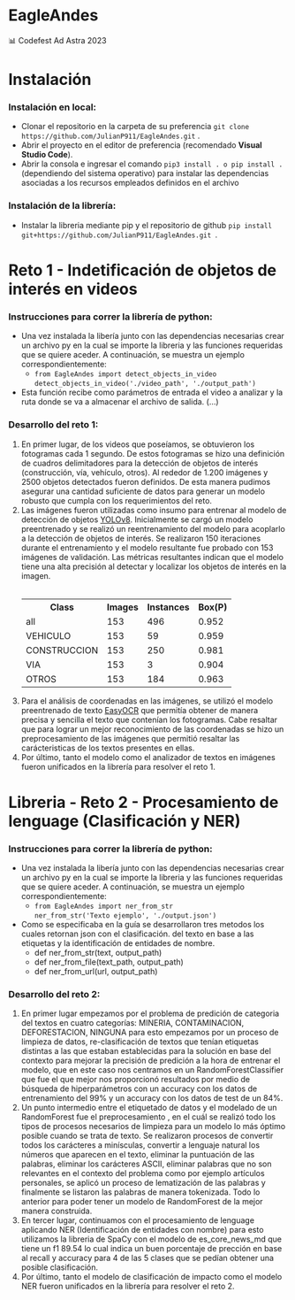 # EagleAndes

📊 Codefest Ad Astra 2023

<h1>Instalación</h1>

<h3>Instalación en local:</h3>
<ul>
  <li>Clonar el repositorio en la carpeta de su preferencia <code>git clone https://github.com/JulianP911/EagleAndes.git</code> .</li> 
  <li>Abrir el proyecto en el editor de preferencia (recomendado <b>Visual Studio Code</b>).</li>
  <li>Abrir la consola e ingresar el comando <code>pip3 install . o pip install .</code> (dependiendo del sistema operativo) para instalar las dependencias asociadas a los recursos empleados definidos en el archivo
</ul>

<h3>Instalación de la librería:</h3>
<ul>
  <li>Instalar la libreria mediante pip y el repositorio de github <code>pip install git+https://github.com/JulianP911/EagleAndes.git </code>.</li>   
</ul>

<h1>Reto 1 - Indetificación de objetos de interés en videos</h1>

<h3>Instrucciones para correr la librería de python:</h3>
<ul>
  <li>Una vez instalada la libería junto con las dependencias necesarias crear un archivo py en la cual se importe la libreria y las funciones requeridas que se quiere aceder. A continuación, se muestra un ejemplo correspondientemente:
    <ul>
      <li><code>from EagleAndes import detect_objects_in_video</code><br><code>detect_objects_in_video('./video_path', './output_path')</code>
      </li>
    </ul>
  </li>
  <li> Esta función recibe como parámetros de entrada el video a analizar y la ruta donde se va a almacenar el archivo de salida. (...)
  </li>
</ul>

<h3>Desarrollo del reto 1:</h3>

<ol>
  <li>En primer lugar, de los videos que poseíamos, se obtuvieron los fotogramas cada 1 segundo. De estos fotogramas se hizo una definición de cuadros delimitadores para la detección de objetos de interés (construcción, vía, vehículo, otros). Al rededor de 1.200 imágenes y 2500 objetos detectados fueron definidos. De esta manera pudimos asegurar una cantidad suficiente de datos para generar un modelo robusto que cumpla con los requerimientos del reto.</li>
  
  <li>Las imágenes fueron utilizadas como insumo para entrenar al modelo de detección de objetos <a href="https://github.com/ultralytics/ultralytics.git">YOLOv8</a>. Inicialmente se cargó un modelo preentrenado y se realizó un reentrenamiento del modelo para acoplarlo a la detección de objetos de interés. Se realizaron 150 iteraciones durante el entrenamiento y el modelo resultante fue probado con 153 imágenes de validación. Las métricas resultantes indican que el modelo tiene una alta precisión al detectar y localizar los objetos de interés en la imagen.</li> 
  <br>
  
  <table>
  <tr>
    <th>Class</th>
    <th>Images</th>
    <th>Instances</th>
    <th>Box(P)</th>
  </tr>
  <tr>
    <td>all</td>
    <td>153</td>
    <td>496</td>
    <td>0.952</td>
  </tr>
  <tr>
    <td>VEHICULO</td>
    <td>153</td>
    <td>59</td>
    <td>0.959</td>
  </tr>
  <tr>
    <td>CONSTRUCCION</td>
    <td>153</td>
    <td>250</td>
    <td>0.981</td>
  </tr>
  <tr>
    <td>VIA</td>
    <td>153</td>
    <td>3</td>
    <td>0.904</td>
  </tr>
  <tr>
    <td>OTROS</td>
    <td>153</td>
    <td>184</td>
    <td>0.963</td>
  </tr>
</table>

  <li>Para el análisis de coordenadas en las imágenes, se utilizó el modelo preentrenado de texto <a href="https://www.jaided.ai/easyocr/install/">EasyOCR</a> que permitía obtener de manera precisa y sencilla el texto que contenían los fotogramas. Cabe resaltar que para lograr un mejor reconocimiento de las coordenadas se hizo un preprocesamiento de las imágenes que permitió resaltar las carácteristicas de los textos presentes en ellas.</li>
  <li>Por último, tanto el modelo como el analizador de textos en imágenes fueron unificados en la librería para resolver el reto 1.</li>
</ol>

<h1>Libreria - Reto 2 - Procesamiento de lenguage (Clasificación y NER)</h1>

<h3>Instrucciones para correr la librería de python:</h3>
<ul>
<li>Una vez instalada la libería junto con las dependencias necesarias crear un archivo py en la cual se importe la libreria y las funciones requeridas que se quiere aceder. A continuación, se muestra un ejemplo correspondientemente:
    <ul>
      <li><code>from EagleAndes import ner_from_str</code><br><code>ner_from_str('Texto ejemplo', './output.json')</code>
      </li>
    </ul>
  </li>
  <li>Como se especificaba en la guía se desarrollaron tres metodos los cuales retornan json con el clasificación. del texto en base a las etiquetas y la identificación de entidades de nombre.
    <ul>
      <li>def ner_from_str(text, output_path)</li>
      <li>def ner_from_file(text_path, output_path)</li>
      <li>def ner_from_url(url, output_path)</li>
    </ul>
  </li>
</ul>

<h3>Desarrollo del reto 2:</h3>

<ol>
  <li>En primer lugar empezamos por el problema de predición de categoria del textos en cuatro categorías: MINERIA, CONTAMINACION, DEFORESTACION, NINGUNA para esto empezamos por un proceso de limpieza de datos, re-clasificación de textos que tenían etiquetas distintas a las que estaban establecidas para la solución en base del contexto para mejorar la precisión de predición a la hora de entrenar el modelo, que en este caso nos centramos en un RandomForestClassifier que fue el que mejor nos proporcionó resultados por medio de búsqueda de hiperparámetros con un accuracy con los datos de entrenamiento del 99% y un accuracy con los datos de test de un 84%.
</li>
  <li>Un punto intermedio entre el etiquetado de datos y el modelado de un RandomForest fue el preprocesamiento , en el cuál se realizó todo los tipos de procesos necesarios de limpieza para un modelo lo más óptimo posible cuando se trata de texto. Se realizaron procesos de convertir todos los carácteres a minísculas, convertir a lenguaje natural los números que aparecen en el texto, eliminar la puntuación de las palabras, eliminar los carácteres ASCII, eliminar palabras que no son relevantes en el contexto del problema como por ejemplo artículos personales, se aplicó un proceso de lematización de las palabras  y finalmente se listaron las palabras de manera tokenizada. Todo lo anterior para poder tener un modelo de RandomForest de la mejor manera construida.
</li> 
  <li>En tercer lugar, continuamos con el procesamiento de lenguage aplicando NER (Identificación de entidades con nombre) para esto utilizamos la libreria de SpaCy con el modelo de es_core_news_md que tiene un f1 89.54 lo cual indica un buen porcentaje de prección en base al recall y accuracy para 4 de las 5 clases que se pedían obtener una posible clasificación. 
</li>
 <li>Por último, tanto el modelo de clasificación de impacto como el modelo NER fueron unificados en la librería para resolver el reto 2.
</li>
</ol>

